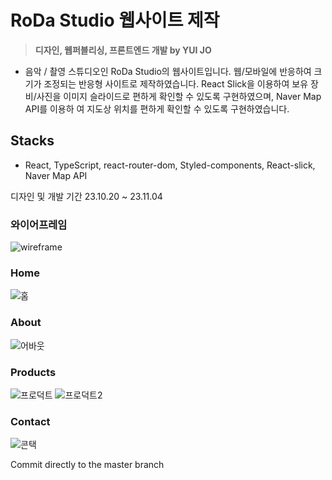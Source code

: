 # RoDa Studio 웹사이트 제작

> **디자인, 웹퍼블리싱, 프론트엔드 개발 by YUI JO**

- 음악 / 촬영 스튜디오인 RoDa Studio의 웹사이트입니다. 웹/모바일에 반응하여 크기가
조정되는 반응형 사이트로 제작하였습니다. React Slick을 이용하여 보유 장비/사진을
이미지 슬라이드로 편하게 확인할 수 있도록 구현하였으며, Naver Map API를 이용하
여 지도상 위치를 편하게 확인할 수 있도록 구현하였습니다.

## Stacks

- React, TypeScript, react-router-dom, Styled-components, React-slick, Naver Map API

디자인 및 개발 기간 23.10.20 ~ 23.11.04


### 와이어프레임
![wireframe](https://github.com/yui62yui/roda/assets/133616906/082d4cb8-c145-4480-824a-b7090371fd41)

### Home
![홈](https://github.com/yui62yui/roda/assets/133616906/9ddd3167-65ea-4308-a9be-ee231e9bd427)

### About
![어바웃](https://github.com/yui62yui/roda/assets/133616906/395837ba-2452-4d9f-9e3c-4ea9c5fc7fe2)

### Products
![프로덕트](https://github.com/yui62yui/roda/assets/133616906/6160c66f-c372-40dd-be13-a8d42db502c0)
![프로덕트2](https://github.com/yui62yui/roda/assets/133616906/6fdab2dd-be50-499b-a6ae-39a2a7485596)

### Contact
![콘택](https://github.com/yui62yui/roda/assets/133616906/254108cb-892e-4268-be22-2af0b5708135)


Commit directly to the master branch
